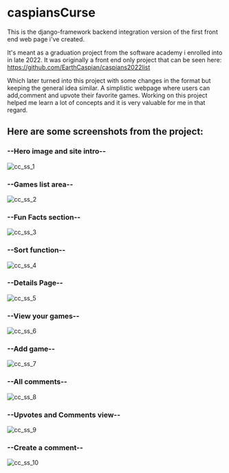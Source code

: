# caspiansCurse

This is the django-framework backend integration version of the first front end web page i've created.

It's meant as a graduation project from the software academy i enrolled into in late 2022. It was originally a front end only project that can be seen here: https://github.com/EarthCaspian/caspians2022list

Which later turned into this project with some changes in the format but keeping the general idea similar. A simplistic webpage where users can add,comment and upvote their favorite games. Working on this project helped me learn a lot of concepts and it is very valuable for me in that regard. 

## Here are some screenshots from the project:

<h3>--Hero image and site intro--</h3>

![cc_ss_1](https://github.com/EarthCaspian/caspiansCurse/assets/119952898/1f9f387a-67e7-49c0-99e3-94cd2f4befeb)

<h3>--Games list area--</h3>

![cc_ss_2](https://github.com/EarthCaspian/caspiansCurse/assets/119952898/25cec976-f277-4d6f-a472-652b63a53368)

<h3>--Fun Facts section--</h3>

![cc_ss_3](https://github.com/EarthCaspian/caspiansCurse/assets/119952898/65d8befb-98d3-4a31-8ee3-a87a33bba16c)

<h3>--Sort function--</h3>

![cc_ss_4](https://github.com/EarthCaspian/caspiansCurse/assets/119952898/da7e190d-f5ca-4776-bb4d-e3a0304b57a7)

<h3>--Details Page--</h3>

![cc_ss_5](https://github.com/EarthCaspian/caspiansCurse/assets/119952898/9335a172-5518-4b30-81d9-c69032d9871f)

<h3>--View your games--</h3>

![cc_ss_6](https://github.com/EarthCaspian/caspiansCurse/assets/119952898/c482fc38-cce3-40ab-bd8c-0b2cdd0dfc7e)

<h3>--Add game--</h3>

![cc_ss_7](https://github.com/EarthCaspian/caspiansCurse/assets/119952898/8d2f42ff-5ae4-40cf-a3a5-36f27e9bb04d)

<h3>--All comments--</h3>

![cc_ss_8](https://github.com/EarthCaspian/caspiansCurse/assets/119952898/5e1c3da2-7d8f-4d44-9f09-04601f0cad96)

<h3>--Upvotes and Comments view--</h3>

![cc_ss_9](https://github.com/EarthCaspian/caspiansCurse/assets/119952898/3ef3795a-88ac-45e5-97f3-e8be4202531a)

<h3>--Create a comment--</h3>

![cc_ss_10](https://github.com/EarthCaspian/caspiansCurse/assets/119952898/98a07128-41f7-40f4-9811-bf96eebe18d6)
